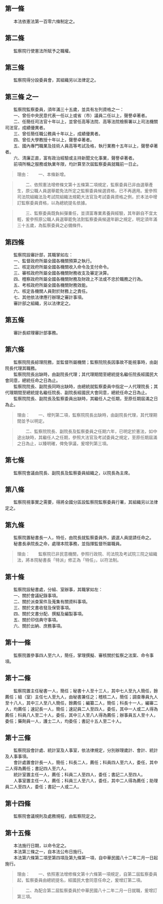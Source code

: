 第一條 
-------
　　本法依憲法第一百零六條制定之。  


第二條 
-------
　　監察院行使憲法所賦予之職權。  


第三條 
-------
　　監察院得分設委員會，其組織另以法律定之。  


第三條 之一 
------------
　　監察院監察委員，須年滿三十五歲，並具有左列資格之一：  
　　一、曾任中央民意代表一任以上或省（市）議員二任以上，聲譽卓著者。  
　　二、任簡任司法官十年以上，並曾任高等法院、高等法院檢察署以上司法機關司法官，成績優異者。  
　　三、曾任簡任職公務員十年以上，成績優異者。  
　　四、曾任大學教授十年以上，聲譽卓著者。  
　　五、國內專門職業及技術人員高等考試及格，執行業務十五年以上，聲譽卓著者。  
　　六、清廉正直，富有政治經驗或主持新聞文化事業，聲譽卓著者。  
　　前項所稱之服務或執業年限，均計算至次屆監察委員就職前一日止。  
> 理由：　　一、本條新增。

> 　　二、依照憲法增修條文第十五條第二項規定，監察委員已非由選舉產生，原公職人員選舉罷免法所定之監察委員候選資格，已不再適用。爰參照司法院組織法及考試院組織法規範大法官及考試委員資格之例，於本法中增訂監察委員資格，以為總統提名依據。

> 　　三、監察委員既負糾彈重任，並須富專業素養與經驗，其年齡自不宜太輕，爰參照原公職人員選舉罷免法對監察委員候選年齡之規定，明定須年滿三十五歲，為監察委員之必備條件。



第四條 
-------
　　監察院設審計部，其職掌如左：  
　　一、監督政府所屬全國各機關預算之執行。  
　　二、核定政府所屬全國各機關收入命令及支付命令。  
　　三、審核政府所屬全國各機關財務收支及審定決算。  
　　四、稽察政府所屬全國各機關財務及財政上不法或不忠於職務之行為。  
　　五、考核政府所屬全國各機關財務效能。  
　　六、核定各機關人員對於財務上之責任。  
　　七、其他依法律應行辦理之審計事項。  
　　審計部之組織，另以法律定之。  


第五條 
-------
　　審計長綜理審計部事務。  


第六條 
-------
　　監察院院長綜理院務，並監督所屬機關；監察院院長因事故不能視事時，由副院長代理其職務。  
　　監察院院長出缺時，由副院長代理；其代理期間至總統提名繼任院長經國民大會同意，總統任命之日為止。  
　　監察院院長、副院長同時出缺時，由總統就監察委員中指定一人代理院長；其代理期間至總統提名繼任院長、副院長經國民大會同意，總統任命之日為止。  
　　監察院院長、副院長及監察委員出缺時，其繼任人之任期，至原任期屆滿之日為止。  
> 理由：　　一、增列第二項，監察院院長出缺時，由副院長代理，其代理期間並予以明定。

> 　　二、監察院院長、副院長及監察委員之任期六年，已明定於憲法，如中途出缺時，其繼任人之任期，參照大法官及考試委員之規定，至原任期屆滿之日為止，以臻明確，俾免爭議，爰增列第三項。



第七條 
-------
　　監察院會議由院長、副院長及監察委員組織之，以院長為主席。  


第八條 
-------
　　監察院視事實之需要，得將全國分區設監察院監察委員行署，其組織另以法律定之。  


第九條 
-------
　　監察院置秘書長一人，特任，由院長就監察委員外，遴選人員提請任命之。  
　　秘書長承院長之命，處理本院事務，並指揮監督所屬職員。  
> 理由：　　監察院已非民意機關，參照行政院、司法院及考試院三院之組織法，將本院秘書長「特派」修正為「特任」，以符法制。



第十條 
-------
　　監察院設秘書處，分組、室辦事，其職掌如左：  
　　一、關於會議紀錄事項。  
　　二、關於派查案件及蒐集有關資料事項。  
　　三、關於文書收發及保管事項。  
　　四、關於文書分配、撰擬及編製事項。  
　　五、關於印信典守事項。  
　　六、關於出納、庶務事項。  


第十一條 
---------
　　監察院置參事四人至六人，簡任，掌理撰擬、審核關於監察之法案、命令事項。  


第十二條 
---------
　　監察院置主任秘書一人，簡任；秘書十人至十三人，其中七人至九人簡任，餘薦任；組（室）主任七人至九人，由秘書兼任之；稽核二人，簡任；調查專員九人至十八人，其中三人至八人簡任，餘薦任；編纂二人，簡任；科長十一人，編審二人，均薦任；速記長一人，簡任；速記員二人至四人，委任，其中一人或二人得為薦任；科員八人至二十人，委任，其中三人至八人得為薦任；辦事員五人至十人，委任；藥劑員一人，護士二人，均委任；書記十五人至二十人。  


第十三條 
---------
　　監察院設會計處、統計室及人事室，依法律規定，分別辦理歲計、會計、統計及人事事項。  
　　會計處置會計長一人，簡任；科長二人，薦任；科員四人至六人，委任，其中二人得為薦任；書記四人至六人。  
　　統計室置主任一人，薦任；科員二人至四人，委任；書記二人至四人。  
　　人事室置主任一人，薦任；科員三人至六人，委任，其中二人得為薦任；助理員二人至四人，委任；書記一人或二人。  


第十四條 
---------
　　監察院會議規則及處務規程，由監察院定之。  


第十五條 
---------
　　本法施行日期，以命令定之。  
　　本法第三條之一，自本法公布日施行。  
　　本法第六條第二項至第四項及第九條第一項，自中華民國八十二年二月一日起施行。  
> 理由：　　一、依照憲法增修條文第十六條第一項規定，自第二屆監察委員起，監察委員由總統提名，經國民大會同意任命之，爰增訂第二項。

> 　　二、為配合第二屆監察委員於中華民國八十二年二月一日就職，爰增訂第三項。
